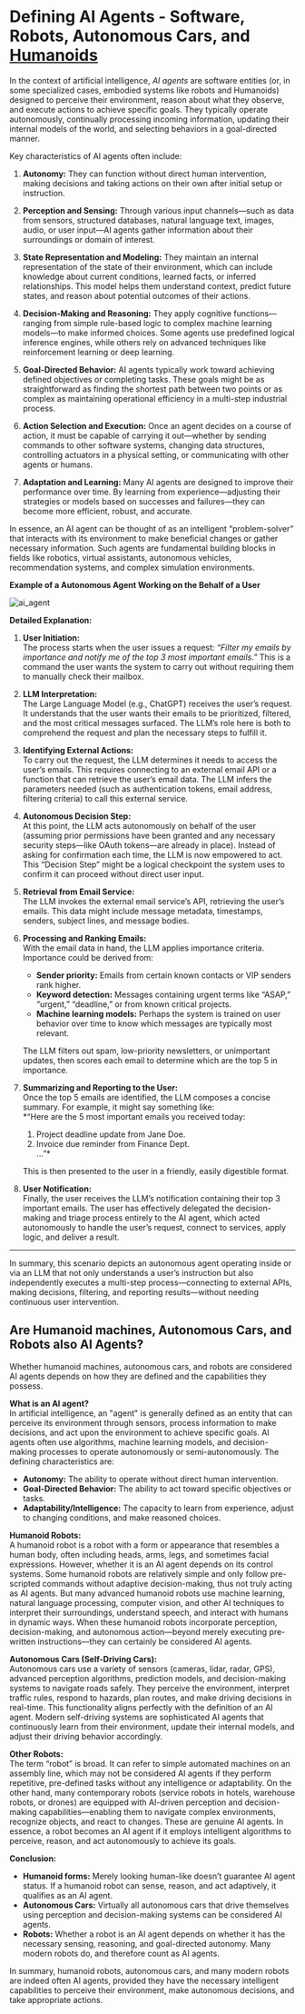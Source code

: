# Defining AI Agents - Software, Robots, Autonomous Cars, and [Humanoids](https://en.wikipedia.org/wiki/Humanoid_robot)

In the context of artificial intelligence, *AI agents* are software entities (or, in some specialized cases, embodied systems like robots and Humanoids) designed to perceive their environment, reason about what they observe, and execute actions to achieve specific goals. They typically operate autonomously, continually processing incoming information, updating their internal models of the world, and selecting behaviors in a goal-directed manner.

Key characteristics of AI agents often include:

1. **Autonomy:** They can function without direct human intervention, making decisions and taking actions on their own after initial setup or instruction.

2. **Perception and Sensing:** Through various input channels—such as data from sensors, structured databases, natural language text, images, audio, or user input—AI agents gather information about their surroundings or domain of interest.

3. **State Representation and Modeling:** They maintain an internal representation of the state of their environment, which can include knowledge about current conditions, learned facts, or inferred relationships. This model helps them understand context, predict future states, and reason about potential outcomes of their actions.

4. **Decision-Making and Reasoning:** They apply cognitive functions—ranging from simple rule-based logic to complex machine learning models—to make informed choices. Some agents use predefined logical inference engines, while others rely on advanced techniques like reinforcement learning or deep learning.

5. **Goal-Directed Behavior:** AI agents typically work toward achieving defined objectives or completing tasks. These goals might be as straightforward as finding the shortest path between two points or as complex as maintaining operational efficiency in a multi-step industrial process.

6. **Action Selection and Execution:** Once an agent decides on a course of action, it must be capable of carrying it out—whether by sending commands to other software systems, changing data structures, controlling actuators in a physical setting, or communicating with other agents or humans.

7. **Adaptation and Learning:** Many AI agents are designed to improve their performance over time. By learning from experience—adjusting their strategies or models based on successes and failures—they can become more efficient, robust, and accurate.

In essence, an AI agent can be thought of as an intelligent “problem-solver” that interacts with its environment to make beneficial changes or gather necessary information. Such agents are fundamental building blocks in fields like robotics, virtual assistants, autonomous vehicles, recommendation systems, and complex simulation environments.


**Example of a Autonomous Agent Working on the Behalf of a User**

![ai_agent](ai_agent.jpg)

**Detailed Explanation:**

1. **User Initiation:**  
   The process starts when the user issues a request: *“Filter my emails by importance and notify me of the top 3 most important emails.”* This is a command the user wants the system to carry out without requiring them to manually check their mailbox.

2. **LLM Interpretation:**  
   The Large Language Model (e.g., ChatGPT) receives the user’s request. It understands that the user wants their emails to be prioritized, filtered, and the most critical messages surfaced. The LLM’s role here is both to comprehend the request and plan the necessary steps to fulfill it.

3. **Identifying External Actions:**  
   To carry out the request, the LLM determines it needs to access the user’s emails. This requires connecting to an external email API or a function that can retrieve the user’s email data. The LLM infers the parameters needed (such as authentication tokens, email address, filtering criteria) to call this external service.

4. **Autonomous Decision Step:**  
   At this point, the LLM acts autonomously on behalf of the user (assuming prior permissions have been granted and any necessary security steps—like OAuth tokens—are already in place). Instead of asking for confirmation each time, the LLM is now empowered to act. This “Decision Step” might be a logical checkpoint the system uses to confirm it can proceed without direct user input.

5. **Retrieval from Email Service:**  
   The LLM invokes the external email service’s API, retrieving the user’s emails. This data might include message metadata, timestamps, senders, subject lines, and message bodies.

6. **Processing and Ranking Emails:**  
   With the email data in hand, the LLM applies importance criteria. Importance could be derived from:
   - **Sender priority:** Emails from certain known contacts or VIP senders rank higher.
   - **Keyword detection:** Messages containing urgent terms like “ASAP,” “urgent,” “deadline,” or from known critical projects.
   - **Machine learning models:** Perhaps the system is trained on user behavior over time to know which messages are typically most relevant.

   The LLM filters out spam, low-priority newsletters, or unimportant updates, then scores each email to determine which are the top 5 in importance.

7. **Summarizing and Reporting to the User:**  
   Once the top 5 emails are identified, the LLM composes a concise summary. For example, it might say something like:  
   *“Here are the 5 most important emails you received today:  
   1. Project deadline update from Jane Doe.  
   2. Invoice due reminder from Finance Dept.  
   ...”*

   This is then presented to the user in a friendly, easily digestible format.

8. **User Notification:**  
   Finally, the user receives the LLM’s notification containing their top 3 important emails. The user has effectively delegated the decision-making and triage process entirely to the AI agent, which acted autonomously to handle the user’s request, connect to services, apply logic, and deliver a result.

---

In summary, this scenario depicts an autonomous agent operating inside or via an LLM that not only understands a user’s instruction but also independently executes a multi-step process—connecting to external APIs, making decisions, filtering, and reporting results—without needing continuous user intervention.

## Are Humanoid machines, Autonomous Cars, and Robots also AI Agents?

Whether humanoid machines, autonomous cars, and robots are considered AI agents depends on how they are defined and the capabilities they possess.

**What is an AI agent?**  
In artificial intelligence, an "agent" is generally defined as an entity that can perceive its environment through sensors, process information to make decisions, and act upon the environment to achieve specific goals. AI agents often use algorithms, machine learning models, and decision-making processes to operate autonomously or semi-autonomously. The defining characteristics are:

- **Autonomy:** The ability to operate without direct human intervention.  
- **Goal-Directed Behavior:** The ability to act toward specific objectives or tasks.  
- **Adaptability/Intelligence:** The capacity to learn from experience, adjust to changing conditions, and make reasoned choices.

**Humanoid Robots:**  
A humanoid robot is a robot with a form or appearance that resembles a human body, often including heads, arms, legs, and sometimes facial expressions. However, whether it is an AI agent depends on its control systems. Some humanoid robots are relatively simple and only follow pre-scripted commands without adaptive decision-making, thus not truly acting as AI agents. But many advanced humanoid robots use machine learning, natural language processing, computer vision, and other AI techniques to interpret their surroundings, understand speech, and interact with humans in dynamic ways. When these humanoid robots incorporate perception, decision-making, and autonomous action—beyond merely executing pre-written instructions—they can certainly be considered AI agents.

**Autonomous Cars (Self-Driving Cars):**  
Autonomous cars use a variety of sensors (cameras, lidar, radar, GPS), advanced perception algorithms, prediction models, and decision-making systems to navigate roads safely. They perceive the environment, interpret traffic rules, respond to hazards, plan routes, and make driving decisions in real-time. This functionality aligns perfectly with the definition of an AI agent. Modern self-driving systems are sophisticated AI agents that continuously learn from their environment, update their internal models, and adjust their driving behavior accordingly.

**Other Robots:**  
The term “robot” is broad. It can refer to simple automated machines on an assembly line, which may not be considered AI agents if they perform repetitive, pre-defined tasks without any intelligence or adaptability. On the other hand, many contemporary robots (service robots in hotels, warehouse robots, or drones) are equipped with AI-driven perception and decision-making capabilities—enabling them to navigate complex environments, recognize objects, and react to changes. These are genuine AI agents. In essence, a robot becomes an AI agent if it employs intelligent algorithms to perceive, reason, and act autonomously to achieve its goals.

**Conclusion:**  
- **Humanoid forms:** Merely looking human-like doesn’t guarantee AI agent status. If a humanoid robot can sense, reason, and act adaptively, it qualifies as an AI agent.  
- **Autonomous Cars:** Virtually all autonomous cars that drive themselves using perception and decision-making systems can be considered AI agents.  
- **Robots:** Whether a robot is an AI agent depends on whether it has the necessary sensing, reasoning, and goal-directed autonomy. Many modern robots do, and therefore count as AI agents.

In summary, humanoid robots, autonomous cars, and many modern robots are indeed often AI agents, provided they have the necessary intelligent capabilities to perceive their environment, make autonomous decisions, and take appropriate actions.